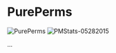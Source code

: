 # PurePerms

![PurePerms](https://raw.githubusercontent.com/PurePlugins/PurePerms/master/PurePerms.png)
![PMStats-05282015](https://raw.githubusercontent.com/PurePlugins/PurePerms/master/PMStats-05282015.png)

...
